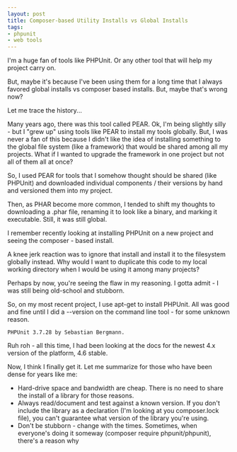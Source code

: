 ```yaml
---
layout: post
title: Composer-based Utility Installs vs Global Installs
tags:
- phpunit
- web tools
---
```

I'm a huge fan of tools like PHPUnit.  Or any other tool that will help my project carry on.

But, maybe it's because I've been using them for a long time that I always favored global installs vs composer based installs.  But, maybe that's wrong now?

Let me trace the history...

Many years ago, there was this tool called PEAR.  Ok, I'm being slightly silly - but I "grew up" using tools like PEAR to install my tools globally.  But, I was never a fan of this because I didn't like the idea of installing something to the global file system (like a framework) that would be shared among all my projects.  What if I wanted to upgrade the framework in one project but not all of them all at once?

So, I used PEAR for tools that I somehow thought should be shared (like PHPUnit) and downloaded individual components / their versions by hand and versioned them into my project.

Then, as PHAR become more common, I tended to shift my thoughts to downloading a .phar file, renaming it to look like a binary, and marking it executable.  Still, it was still global.

I remember recently looking at installing PHPUnit on a new project and seeing the composer - based install.

A knee jerk reaction was to ignore that install and install it to the filesystem globally instead.  Why would I want to duplicate this code to my local working directory when I would be using it among many projects?

Perhaps by now, you're seeing the flaw in my reasoning.  I gotta admit - I was still being old-school and stubborn.

So, on my most recent project, I use apt-get to install PHPUnit.  All was good and fine until I did a --version on the command line tool - for some unknown reason.
    
    PHPUnit 3.7.28 by Sebastian Bergmann.

Ruh roh - all this time, I had been looking at the docs for the newest 4.x version of the platform, 4.6 stable.  

Now, I think I finally get it.  Let me summarize for those who have been dense for years like me:

- Hard-drive space and bandwidth are cheap.  There is no need to share the install of a library for those reasons.
- Always read/document and test against a known version.  If you don't include the library as a declaration (I'm looking at you composer.lock file), you can't guarantee what version of the library you're using.
- Don't be stubborn - change with the times.  Sometimes, when everyone's doing it someway (composer require phpunit/phpunit), there's a reason why
